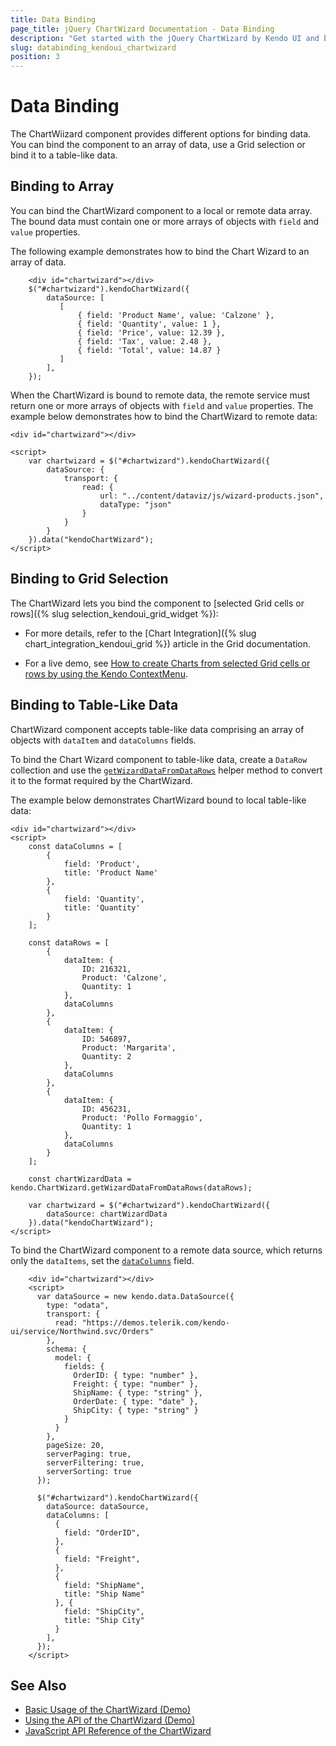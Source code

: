 ```yaml
---
title: Data Binding
page_title: jQuery ChartWizard Documentation - Data Binding
description: "Get started with the jQuery ChartWizard by Kendo UI and bind the widget to local or remote data and provide its suggestions."
slug: databinding_kendoui_chartwizard
position: 3
---
```


# Data Binding

The ChartWiizard component provides different options for binding data. You can bind the component to an array of data, use a Grid selection or bind it to a table-like data.


## Binding to Array

You can bind the ChartWizard component to a local or remote data array.
The bound data must contain one or more arrays of objects with `field` and `value` properties.

The following example demonstrates how to bind the Chart Wizard to an array of data.

```dojo
    <div id="chartwizard"></div>
    $("#chartwizard").kendoChartWizard({            
        dataSource: [
           [
               { field: 'Product Name', value: 'Calzone' },
               { field: 'Quantity', value: 1 },
               { field: 'Price', value: 12.39 },
               { field: 'Tax', value: 2.48 },
               { field: 'Total', value: 14.87 }
           ]
        ],
    });
```

When the ChartWizard is bound to remote data, the remote service must return one or more arrays of objects with `field` and `value` properties. The example below demonstrates how to bind the ChartWizard to remote data:

```dojo
<div id="chartwizard"></div>

<script>
    var chartwizard = $("#chartwizard").kendoChartWizard({
        dataSource: {
            transport: {
                read: {
                    url: "../content/dataviz/js/wizard-products.json",
                    dataType: "json"
                }
            }
        }
    }).data("kendoChartWizard");
</script>
```


## Binding to Grid Selection

The ChartWizard lets you bind the component to [selected Grid cells or rows]({% slug selection_kendoui_grid_widget %}):

* For more details, refer to the [Chart Integration]({% slug chart_integration_kendoui_grid %}) article in the Grid documentation.

* For a live demo, see [How to create Charts from selected Grid cells or rows by using the Kendo ContextMenu](https://demos.telerik.com/kendo-ui/grid/chart-integration).

## Binding to Table-Like Data

ChartWizard component accepts table-like data comprising an array of objects with `dataItem` and `dataColumns` fields.

To bind the Chart Wizard component to table-like data, create a `DataRow` collection and use the [`getWizardDataFromDataRows`](/api/javascript/ui/chartwizard/methods/getwizarddatafromdatarows) helper method to convert it to the format required by the ChartWizard.

The example below demonstrates ChartWizard bound to local table-like data:

```dojo
<div id="chartwizard"></div>
<script>
    const dataColumns = [
        {
            field: 'Product',
            title: 'Product Name'
        },
        {
            field: 'Quantity',
            title: 'Quantity'
        }
    ];

    const dataRows = [
        {
            dataItem: {
                ID: 216321,
                Product: 'Calzone',
                Quantity: 1
            },
            dataColumns
        },
        {
            dataItem: {
                ID: 546897,
                Product: 'Margarita',
                Quantity: 2
            },
            dataColumns
        },
        {
            dataItem: {
                ID: 456231,
                Product: 'Pollo Formaggio',
                Quantity: 1
            },
            dataColumns
        }
    ];

    const chartWizardData = kendo.ChartWizard.getWizardDataFromDataRows(dataRows);

    var chartwizard = $("#chartwizard").kendoChartWizard({
        dataSource: chartWizardData
    }).data("kendoChartWizard");   
</script>
```

To bind the ChartWizard component to a remote data source, which returns only the `dataItems`, set the [`dataColumns`](/api/javascript/ui/chartwizard/#dataColumns) field.

```dojo
    <div id="chartwizard"></div>
    <script>
      var dataSource = new kendo.data.DataSource({
        type: "odata",
        transport: {
          read: "https://demos.telerik.com/kendo-ui/service/Northwind.svc/Orders"
        },
        schema: {
          model: {
            fields: {
              OrderID: { type: "number" },
              Freight: { type: "number" },
              ShipName: { type: "string" },
              OrderDate: { type: "date" },
              ShipCity: { type: "string" }
            }
          }
        },
        pageSize: 20,
        serverPaging: true,
        serverFiltering: true,
        serverSorting: true
      });

      $("#chartwizard").kendoChartWizard({
        dataSource: dataSource,
        dataColumns: [
          {
            field: "OrderID",
          },
          {
            field: "Freight",
          },
          {
            field: "ShipName",
            title: "Ship Name"
          }, {
            field: "ShipCity",
            title: "Ship City"
          }
        ],
      });
    </script>
```


## See Also

* [Basic Usage of the ChartWizard (Demo)](https://demos.telerik.com/kendo-ui/chartwizard/index)
* [Using the API of the ChartWizard (Demo)](https://demos.telerik.com/kendo-ui/chartwizard/api)
* [JavaScript API Reference of the ChartWizard](/api/javascript/ui/chartwizard)
